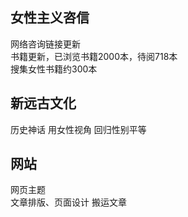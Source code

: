 ## 女性主义咨信
网络咨询链接更新  
书籍更新，已浏览书籍2000本，待阅718本  
搜集女性书籍约300本  

## 新远古文化
历史神话 用女性视角 回归性别平等


## 网站
网页主题  
文章排版、页面设计
搬运文章

